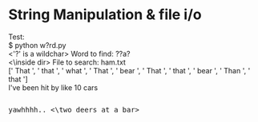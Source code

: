 # String Manipulation & file i/o

Test:
<br> $ python w\?rd.py
<br> <\'?' is a wildchar> Word to find: ??a?
<br> <\inside dir> File to search: ham.txt
<br> [' That ', ' that ', ' what ', ' That ', ' bear ', ' That ', ' that ', ' bear ', ' Than ', ' that ']
<br> I've been hit by like 10 cars
<br><pre><pre> yawhhhh.. <\two deers at a bar>
